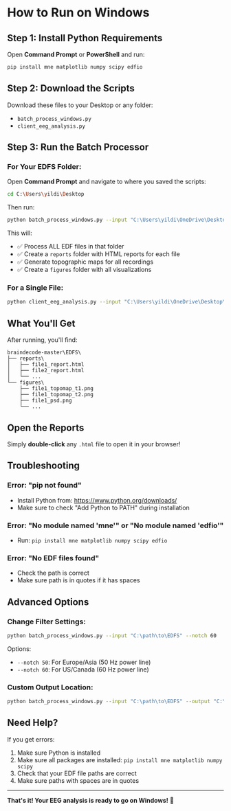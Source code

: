 # How to Run on Windows

## Step 1: Install Python Requirements

Open **Command Prompt** or **PowerShell** and run:

```bash
pip install mne matplotlib numpy scipy edfio
```

## Step 2: Download the Scripts

Download these files to your Desktop or any folder:
- `batch_process_windows.py`
- `client_eeg_analysis.py`

## Step 3: Run the Batch Processor

### For Your EDFS Folder:

Open **Command Prompt** and navigate to where you saved the scripts:

```bash
cd C:\Users\yildi\Desktop
```

Then run:

```bash
python batch_process_windows.py --input "C:\Users\yildi\OneDrive\Desktop\braindecode-master\EDFS"
```

This will:
- ✅ Process ALL EDF files in that folder
- ✅ Create a `reports` folder with HTML reports for each file
- ✅ Generate topographic maps for all recordings
- ✅ Create a `figures` folder with all visualizations

### For a Single File:

```bash
python client_eeg_analysis.py --input "C:\Users\yildi\OneDrive\Desktop\AS EC QEEG.edf" --output "AS_EC_report.html"
```

## What You'll Get

After running, you'll find:

```
braindecode-master\EDFS\
├── reports\
│   ├── file1_report.html
│   ├── file2_report.html
│   └── ...
└── figures\
    ├── file1_topomap_t1.png
    ├── file1_topomap_t2.png
    ├── file1_psd.png
    └── ...
```

## Open the Reports

Simply **double-click** any `.html` file to open it in your browser!

## Troubleshooting

### Error: "pip not found"
- Install Python from: https://www.python.org/downloads/
- Make sure to check "Add Python to PATH" during installation

### Error: "No module named 'mne'" or "No module named 'edfio'"
- Run: `pip install mne matplotlib numpy scipy edfio`

### Error: "No EDF files found"
- Check the path is correct
- Make sure path is in quotes if it has spaces

## Advanced Options

### Change Filter Settings:

```bash
python batch_process_windows.py --input "C:\path\to\EDFS" --notch 60
```

Options:
- `--notch 50`: For Europe/Asia (50 Hz power line)
- `--notch 60`: For US/Canada (60 Hz power line)

### Custom Output Location:

```bash
python batch_process_windows.py --input "C:\path\to\EDFS" --output "C:\path\to\my_reports"
```

## Need Help?

If you get errors:
1. Make sure Python is installed
2. Make sure all packages are installed: `pip install mne matplotlib numpy scipy`
3. Check that your EDF file paths are correct
4. Make sure paths with spaces are in quotes

---

**That's it! Your EEG analysis is ready to go on Windows!** 🚀
